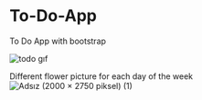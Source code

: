 # To-Do-App
To Do App with bootstrap

![todo gıf](https://user-images.githubusercontent.com/102332924/197622566-ae62fbd6-4ae8-405f-8080-ea7cbf96c628.gif)

Different flower picture for each day of the week
![Adsız (2000 × 2750 piksel) (1)](https://user-images.githubusercontent.com/102332924/197622908-cc1d5246-90ae-48a5-a533-36baa456c81a.png)
